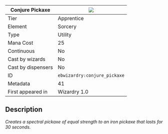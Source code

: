 | Conjure Pickaxe |![](https://github.com/Electroblob77/Wizardry/blob/1.12.2/src/main/resources/assets/ebwizardry/textures/spells/ebwizardry:conjure_pickaxe.png)|
|---|---|
| Tier | Apprentice |
| Element | Sorcery |
| Type | Utility |
| Mana Cost | 25 |
| Continuous | No |
| Cast by wizards | No |
| Cast by dispensers | No |
| ID | `ebwizardry:conjure_pickaxe` |
| Metadata | 41 |
| First appeared in | Wizardry 1.0 |
## Description
_Creates a spectral pickaxe of equal strength to an iron pickaxe that lasts for 30 seconds._